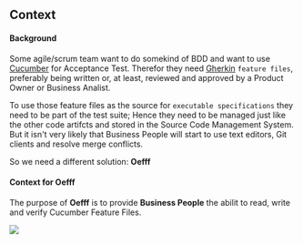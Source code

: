 ## Context


#### Background ####

Some agile/scrum team want to do somekind of BDD and want to use [Cucumber] for Acceptance Test.
Therefor they need [Gherkin] `feature files`, preferably being written or, at least,
 reviewed and approved by a Product Owner or Business Analist.
 
To use those feature files as the source for `executable specifications` they need to be part of the test suite;
 Hence they need to be managed just like the other code artifcts and stored in the Source Code Management System.
But it isn't very likely that Business People will start to use text editors, Git clients and resolve merge conflicts.

So we need a different solution: **Oefff** 
 
#### Context for Oefff #### 

The purpose of **Oefff** is to provide  **Business People** the abilit to read, write and verify Cucumber Feature Files.

 
 

![](embed:OefffSystemContextView)


[Cucumber]: https://docs.cucumber.io/
[Gherkin]: https://docs.cucumber.io/gherkin/
